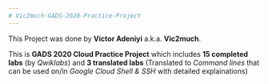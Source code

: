 ```yaml
---
# Vic2much-GADS-2020-Practice-Project
---
```

This Project was done by **Victor Adeniyi** a.k.a. **Vic2much**.

This is **GADS 2020 Cloud Practice Project** which includes **15 completed labs** (by *Qwiklabs*) and **3 translated labs** (Translated to *Command lines* that can be used on/in *Google Cloud Shell & SSH* with detailed explainations)

